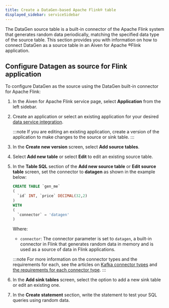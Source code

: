 ```yaml
---
title: Create a DataGen-based Apache Flink® table
displayed_sidebar: serviceSidebar
---
```


The DataGen source table is a built-in connector of the Apache Flink system that generates random data periodically, matching the specified data type of the source table.
This section provides you with
information on how to connect DataGen as a source table in an Aiven for
Apache ®Flink application.

## Configure Datagen as source for Flink application

To configure DataGen as the source using the DataGen built-in connector
for Apache Flink:

1.  In the Aiven for Apache Flink service page, select **Application**
    from the left sidebar.
1.  Create an application or select an existing application for your
    desired
    [data service integration](/docs/products/flink/howto/create-integration).

    :::note
    If you are editing an existing application, create a
    version of the application to make changes to the source or sink table.
    :::

1.  In the **Create new version** screen, select **Add source tables**.
1.  Select **Add new table** or select **Edit** to edit an
    existing source table.
1.  In the **Table SQL** section of the **Add new source table** or
    **Edit source table** screen, set the connector to **datagen** as
    shown in the example below:

    ```sql
    CREATE TABLE `gen_me`
    (
      `id` INT, `price` DECIMAL(32,2)
    )
    WITH
    (
      `connector` = 'datagen'
    )
    ```

    Where:

    -   `connector`: The connector parameter is set to `datagen`, a built-in
        connector in Flink that generates random data in memory and is used
        as a source of data in Flink applications.

    :::note
    For more information on the connector types and the requirements for
    each, see the articles on
    [Kafka connector types](/docs/products/flink/concepts/kafka-connectors) and
    [the requirements for each connector type](/docs/products/flink/concepts/kafka-connector-requirements).
    :::

1.  In the **Add sink tables** screen, select the option to add a new
    sink table or edit an existing one.
1.  In the **Create statement** section, write the statement to test
    your SQL queries using random data.
